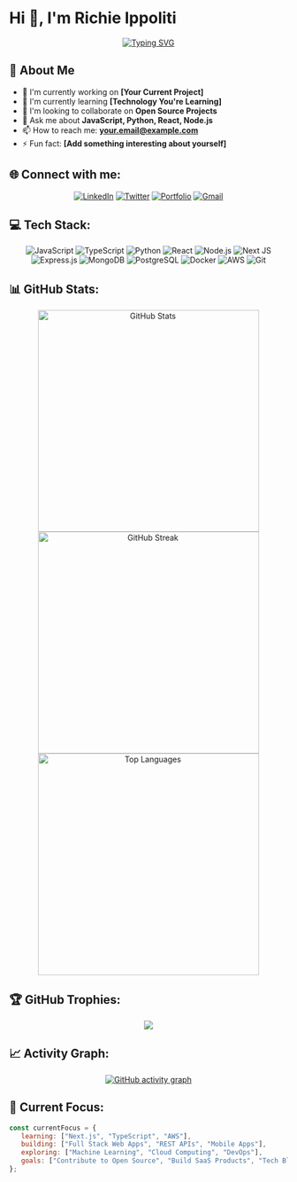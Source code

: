 # Hi 👋, I'm Richie Ippoliti

<div align="center">
 
[![Typing SVG](https://readme-typing-svg.herokuapp.com?font=Fira+Code&pause=1000&color=2E9FE0&width=435&lines=Full+Stack+Developer;Software+Engineer;Tech+Enthusiast;Always+Learning+New+Things)](https://git.io/typing-svg)

</div>

## 🚀 About Me

- 🔭 I'm currently working on **[Your Current Project]**
- 🌱 I'm currently learning **[Technology You're Learning]**
- 👯 I'm looking to collaborate on **Open Source Projects**
- 💬 Ask me about **JavaScript, Python, React, Node.js**
- 📫 How to reach me: **your.email@example.com**
- ⚡ Fun fact: **[Add something interesting about yourself]**

## 🌐 Connect with me:

<div align="center">

[![LinkedIn](https://img.shields.io/badge/LinkedIn-%230077B5.svg?logo=linkedin&logoColor=white)](https://linkedin.com/in/yourprofile)
[![Twitter](https://img.shields.io/badge/Twitter-%231DA1F2.svg?logo=Twitter&logoColor=white)](https://twitter.com/yourhandle)
[![Portfolio](https://img.shields.io/badge/Portfolio-%23000000.svg?style=flat&logo=firefox&logoColor=#FF7139)](https://yourwebsite.com)
[![Gmail](https://img.shields.io/badge/Gmail-D14836?style=flat&logo=gmail&logoColor=white)](mailto:your.email@gmail.com)

</div>

## 💻 Tech Stack:

<div align="center">

![JavaScript](https://img.shields.io/badge/javascript-%23323330.svg?style=for-the-badge&logo=javascript&logoColor=%23F7DF1E)
![TypeScript](https://img.shields.io/badge/typescript-%23007ACC.svg?style=for-the-badge&logo=typescript&logoColor=white)
![Python](https://img.shields.io/badge/python-3670A0?style=for-the-badge&logo=python&logoColor=ffdd54)
![React](https://img.shields.io/badge/react-%2320232a.svg?style=for-the-badge&logo=react&logoColor=%2361DAFB)
![Node.js](https://img.shields.io/badge/node.js-6DA55F?style=for-the-badge&logo=node.js&logoColor=white)
![Next JS](https://img.shields.io/badge/Next-black?style=for-the-badge&logo=next.js&logoColor=white)
![Express.js](https://img.shields.io/badge/express.js-%23404d59.svg?style=for-the-badge&logo=express&logoColor=%2361DAFB)
![MongoDB](https://img.shields.io/badge/MongoDB-%234ea94b.svg?style=for-the-badge&logo=mongodb&logoColor=white)
![PostgreSQL](https://img.shields.io/badge/postgres-%23316192.svg?style=for-the-badge&logo=postgresql&logoColor=white)
![Docker](https://img.shields.io/badge/docker-%230db7ed.svg?style=for-the-badge&logo=docker&logoColor=white)
![AWS](https://img.shields.io/badge/AWS-%23FF9900.svg?style=for-the-badge&logo=amazon-aws&logoColor=white)
![Git](https://img.shields.io/badge/git-%23F05033.svg?style=for-the-badge&logo=git&logoColor=white)

</div>

## 📊 GitHub Stats:

<div align="center">

<img src="https://github-readme-stats.vercel.app/api?username=YOUR_GITHUB_USERNAME&theme=dark&hide_border=false&include_all_commits=true&count_private=true" alt="GitHub Stats" width="400"/>

<img src="https://github-readme-streak-stats.herokuapp.com/?user=YOUR_GITHUB_USERNAME&theme=dark&hide_border=false" alt="GitHub Streak" width="400"/>

</div>

<div align="center">

<img src="https://github-readme-stats.vercel.app/api/top-langs/?username=YOUR_GITHUB_USERNAME&theme=dark&hide_border=false&include_all_commits=true&count_private=true&layout=compact" alt="Top Languages" width="400"/>

</div>

## 🏆 GitHub Trophies:

<div align="center">

![](https://github-profile-trophy.vercel.app/?username=YOUR_GITHUB_USERNAME&theme=darkhub&no-frame=false&no-bg=false&margin-w=4)

</div>

## 📈 Activity Graph:

<div align="center">

[![GitHub activity graph](https://github-readme-activity-graph.vercel.app/graph?username=YOUR_GITHUB_USERNAME&theme=github-compact)](https://github.com/YOUR_GITHUB_USERNAME)

</div>

## 🎯 Current Focus:

```javascript
const currentFocus = {
   learning: ["Next.js", "TypeScript", "AWS"],
   building: ["Full Stack Web Apps", "REST APIs", "Mobile Apps"],
   exploring: ["Machine Learning", "Cloud Computing", "DevOps"],
   goals: ["Contribute to Open Source", "Build SaaS Products", "Tech Blogging"]
};
